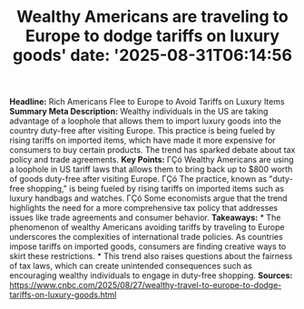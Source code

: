 ﻿---
title: "Wealthy Americans are traveling to Europe to dodge tariffs on luxury goods'
date: '2025-08-31T06:14:56"
category: "Markets"
summary: ""
slug: "wealthy americans are traveling to europe to dodge tariffs o"
source_urls:
  - "https://www.cnbc.com/2025/08/27/wealthy-travel-to-europe-to-dodge-tariffs-on-luxury-goods.html"
seo:
  title: "Wealthy Americans are traveling to Europe to dodge tariffs on luxury goods | Hash n Hedge'
  description: '"
  keywords: ["news", "markets", "brief"]
---
**Headline:** Rich Americans Flee to Europe to Avoid Tariffs on Luxury Items  **Summary Meta Description:** Wealthy individuals in the US are taking advantage of a loophole that allows them to import luxury goods into the country duty-free after visiting Europe. This practice is being fueled by rising tariffs on imported items, which have made it more expensive for consumers to buy certain products. The trend has sparked debate about tax policy and trade agreements.  **Key Points:**  ΓÇó Wealthy Americans are using a loophole in US tariff laws that allows them to bring back up to $800 worth of goods duty-free after visiting Europe. ΓÇó The practice, known as "duty-free shopping," is being fueled by rising tariffs on imported items such as luxury handbags and watches. ΓÇó Some economists argue that the trend highlights the need for a more comprehensive tax policy that addresses issues like trade agreements and consumer behavior.  **Takeaways:**  * The phenomenon of wealthy Americans avoiding tariffs by traveling to Europe underscores the complexities of international trade policies. As countries impose tariffs on imported goods, consumers are finding creative ways to skirt these restrictions. * This trend also raises questions about the fairness of tax laws, which can create unintended consequences such as encouraging wealthy individuals to engage in duty-free shopping.  **Sources:**  https://www.cnbc.com/2025/08/27/wealthy-travel-to-europe-to-dodge-tariffs-on-luxury-goods.html 
